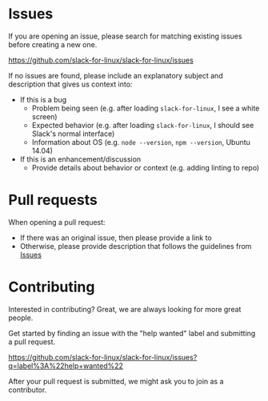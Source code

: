 # Issues
If you are opening an issue, please search for matching existing issues before creating a new one.

https://github.com/slack-for-linux/slack-for-linux/issues

If no issues are found, please include an explanatory subject and description that gives us context into:

- If this is a bug
    - Problem being seen (e.g. after loading `slack-for-linux`, I see a white screen)
    - Expected behavior (e.g. after loading `slack-for-linux`, I should see Slack's normal interface)
    - Information about OS (e.g. `node --version`, `npm --version`, Ubuntu 14.04)
- If this is an enhancement/discussion
    - Provide details about behavior or context (e.g. adding linting to repo)

# Pull requests
When opening a pull request:

- If there was an original issue, then please provide a link to
- Otherwise, please provide description that follows the guidelines from [Issues](#issues)

# Contributing
Interested in contributing? Great, we are always looking for more great people.

Get started by finding an issue with the "help wanted" label and submitting a pull request.

https://github.com/slack-for-linux/slack-for-linux/issues?q=label%3A%22help+wanted%22

After your pull request is submitted, we might ask you to join as a contributor.
